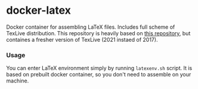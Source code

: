# docker-latex

Docker container for assembling LaTeX files. Includes full scheme of TexLive distribution.
This repository is heavily based on [this repository](https://github.com/blang/latex-docker),
but containes a fresher version of TexLive (2021 instaed of 2017).

### Usage

You can enter LaTeX environment simply by running `latexenv.sh` script.
It is based on prebuilt docker container, so you don't need to assemble on
your machine.
